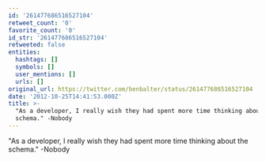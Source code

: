 ```yaml
---
id: '261477686516527104'
retweet_count: '0'
favorite_count: '0'
id_str: '261477686516527104'
retweeted: false
entities:
  hashtags: []
  symbols: []
  user_mentions: []
  urls: []
original_url: https://twitter.com/benbalter/status/261477686516527104
date: '2012-10-25T14:41:53.000Z'
title: >-
  "As a developer, I really wish they had spent more time thinking about the
  schema." -Nobody
---
```


"As a developer, I really wish they had spent more time thinking about the schema." -Nobody
